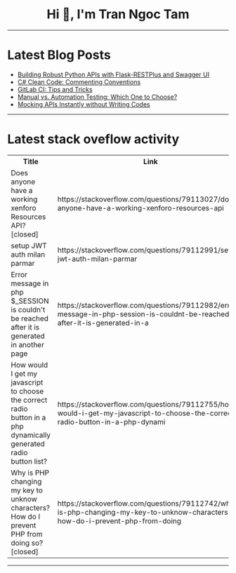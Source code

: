 <h1 align="center">Hi 👋, I'm Tran Ngoc Tam</h1>

---

# Latest Blog Posts 
<!-- BLOG-POST-LIST:START -->
- [Building Robust Python APIs with Flask-RESTPlus and Swagger UI](https://dev.to/rubengonzlez17/building-robust-python-apis-with-flask-restplus-and-swagger-ui-o6i)
- [C# Clean Code: Commenting Conventions](https://dev.to/moh_moh701/c-clean-code-commenting-conventions-4abj)
- [GitLab CI: Tips and Tricks](https://dev.to/maxim_radugin/gitlab-ci-tips-and-tricks-132k)
- [Manual vs. Automation Testing: Which One to Choose?](https://dev.to/robort_smith/manual-vs-automation-testing-which-one-to-choose-102n)
- [Mocking APIs Instantly without Writing Codes](https://dev.to/apilover/mocking-apis-instantly-without-writing-codes-31mm)
<!-- BLOG-POST-LIST:END -->

---

# Latest stack oveflow activity
<table>
  <tr><th>Title</th><th>Link</th></tr>
  <!-- STACKOVERFLOW:START --><tr><td>Does anyone have a working xenforo Resources API? [closed]</td><td>https://stackoverflow.com/questions/79113027/does-anyone-have-a-working-xenforo-resources-api</td></tr><tr><td>setup JWT auth milan parmar</td><td>https://stackoverflow.com/questions/79112991/setup-jwt-auth-milan-parmar</td></tr><tr><td>Error message in php $_SESSION is couldn&#39;t be reached after it is generated in another page</td><td>https://stackoverflow.com/questions/79112982/error-message-in-php-session-is-couldnt-be-reached-after-it-is-generated-in-a</td></tr><tr><td>How would I get my javascript to choose the correct radio button in a php dynamically generated radio button list?</td><td>https://stackoverflow.com/questions/79112755/how-would-i-get-my-javascript-to-choose-the-correct-radio-button-in-a-php-dynami</td></tr><tr><td>Why is PHP changing my key to unknow characters? How do I prevent PHP from doing so? [closed]</td><td>https://stackoverflow.com/questions/79112742/why-is-php-changing-my-key-to-unknow-characters-how-do-i-prevent-php-from-doing</td></tr><!-- STACKOVERFLOW:END -->
</table>

---


